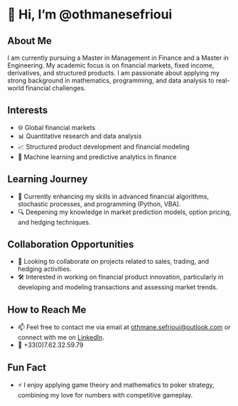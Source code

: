 # 👋 Hi, I’m @othmanesefrioui

## About Me
I am currently pursuing a Master in Management in Finance and a Master in Engineering.
My academic focus is on financial markets, fixed income, derivatives, and structured products.
I am passionate about applying my strong background in mathematics, programming, and data analysis to real-world financial challenges.

## Interests
- 🌐 Global financial markets
- 📊 Quantitative research and data analysis
- 📈 Structured product development and financial modeling
- 🤖 Machine learning and predictive analytics in finance

## Learning Journey
- 🌱 Currently enhancing my skills in advanced financial algorithms, stochastic processes, and programming (Python, VBA).
- 🔍 Deepening my knowledge in market prediction models, option pricing, and hedging techniques.

## Collaboration Opportunities
- 💞️ Looking to collaborate on projects related to sales, trading, and hedging activities.
- 🛠️ Interested in working on financial product innovation, particularly in developing and modeling transactions and assessing market trends.

## How to Reach Me
- 📫 Feel free to contact me via email at othmane.sefrioui@outlook.com or connect with me on [LinkedIn](https://www.linkedin.com/in/othmanesefrioui).
- 📱 +33(0)7.62.32.59.79

## Fun Fact
- ⚡ I enjoy applying game theory and mathematics to poker strategy, combining my love for numbers with competitive gameplay.

<!---
othmanesefrioui/othmanesefrioui is a ✨ special ✨ repository because its `README.md` (this file) appears on your GitHub profile.
You can click the Preview link to take a look at your changes.
--->

